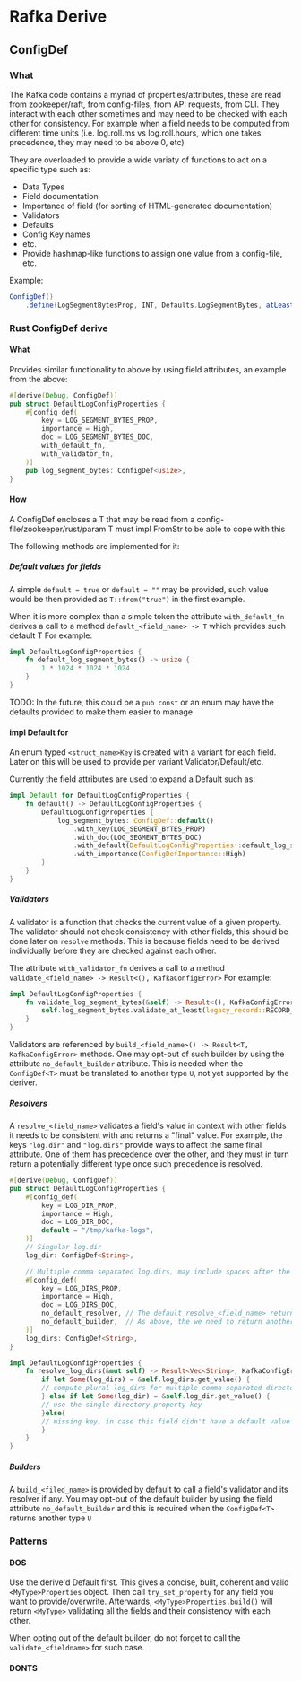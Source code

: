 # Rafka Derive

## ConfigDef

### What
The Kafka code contains a myriad of properties/attributes, these are read from zookeeper/raft, from config-files, from API requests, from CLI.
They interact with each other sometimes and may need to be checked with each other for consistency. For example when a field needs to be computed
from  different time units (i.e. log.roll.ms vs log.roll.hours, which one takes precedence, they may need to be above 0, etc)

They are overloaded to provide a wide variaty of functions to act on a specific type such as:
- Data Types
- Field documentation
- Importance of field (for sorting of HTML-generated documentation)
- Validators
- Defaults
- Config Key names
- etc.
- Provide hashmap-like functions to assign one value from a config-file, etc.

Example:
```scala
ConfigDef()
    .define(LogSegmentBytesProp, INT, Defaults.LogSegmentBytes, atLeast(LegacyRecord.RECORD_OVERHEAD_V0), HIGH, LogSegmentBytesDoc)
```

### Rust ConfigDef derive

#### What

Provides similar functionality to above by using field attributes, an example from the above:

```rust
#[derive(Debug, ConfigDef)]
pub struct DefaultLogConfigProperties {
    #[config_def(
        key = LOG_SEGMENT_BYTES_PROP,
        importance = High,
        doc = LOG_SEGMENT_BYTES_DOC,
        with_default_fn,
        with_validator_fn,
    )]
    pub log_segment_bytes: ConfigDef<usize>,
}
```

#### How

A ConfigDef<T> encloses a T that may be read from a config-file/zookeeper/rust/param
T must impl FromStr to be able to cope with this

The following methods are implemented for it:

##### Default values for fields

A simple `default = true` or `default = ""` may be provided,
such value would be then provided as `T::from("true")` in the first example.

When it is more complex than a simple token the attribute `with_default_fn`
derives a call to a method `default_<field_name> -> T` which provides such default T
For example:
```rust
impl DefaultLogConfigProperties {
    fn default_log_segment_bytes() -> usize {
        1 * 1024 * 1024 * 1024
    }
}
```

TODO: In the future, this could be a `pub const` or an enum may have the defaults provided to make them easier to manage

#### impl Default for
An enum typed `<struct_name>Key` is created with a variant for each field.
Later on this will be used to provide per variant Validator/Default/etc.

Currently the field attributes are used to expand a Default such as:
```rust
impl Default for DefaultLogConfigProperties {
    fn default() -> DefaultLogConfigProperties {
        DefaultLogConfigProperties { 
            log_segment_bytes: ConfigDef::default()
                .with_key(LOG_SEGMENT_BYTES_PROP)
                .with_doc(LOG_SEGMENT_BYTES_DOC)
                .with_default(DefaultLogConfigProperties::default_log_segment_bytes())
                .with_importance(ConfigDefImportance::High)
        }
    }
}
```

##### Validators

A validator is a function that checks the current value of a given property.
The validator should not check consistency with other fields, this should be done later on `resolve` methods.
This is because fields need to be derived individually before they are checked against each other.

The attribute `with_validator_fn` derives a call to a method `validate_<field_name> -> Result<(), KafkaConfigError>`
For example:
```rust
impl DefaultLogConfigProperties {
    fn validate_log_segment_bytes(&self) -> Result<(), KafkaConfigError> {
        self.log_segment_bytes.validate_at_least(legacy_record::RECORD_OVERHEAD_V0)
    }
}
```

Validators are referenced by `build_<field_name>() -> Result<T, KafkaConfigError>` methods.
One may opt-out of such builder by using the attribute `no_default_builder` attribute.
This is needed when the `ConfigDef<T>` must be translated to another type `U`, not yet supported by the deriver.

##### Resolvers

A `resolve_<field_name>` validates a field's value in context with other fields it needs to be consistent with and returns a "final" value.
For example, the keys `"log.dir"` and `"log.dirs"` provide ways to affect the same final attribute.
One of them has precedence over the other, and they must in turn return a potentially different type once such precedence is resolved.

```rust
#[derive(Debug, ConfigDef)]
pub struct DefaultLogConfigProperties {
    #[config_def(
        key = LOG_DIR_PROP,
        importance = High,
        doc = LOG_DIR_DOC,
        default = "/tmp/kafka-logs",
    )]
    // Singular log.dir
    log_dir: ConfigDef<String>,

    // Multiple comma separated log.dirs, may include spaces after the comma (will be trimmed)
    #[config_def(
        key = LOG_DIRS_PROP,
        importance = High,
        doc = LOG_DIRS_DOC,
        no_default_resolver, // The default resolve_<field_name> returns T, but we are returning a Vec<> so we need to opt-out of the default resolver
        no_default_builder,  // As above, the we need to return another type.
    )]
    log_dirs: ConfigDef<String>,
}

impl DefaultLogConfigProperties {
    fn resolve_log_dirs(&mut self) -> Result<Vec<String>, KafkaConfigError> {
        if let Some(log_dirs) = &self.log_dirs.get_value() {
        // compute plural log_dirs for multiple comma-separated directories
        } else if let Some(log_dir) = &self.log_dir.get_value() {
        // use the single-directory property key
        }else{
        // missing key, in case this field didn't have a default value
        }
    }
}
```

##### Builders

A `build_<filed_name>` is provided by default to call a field's validator and its resolver if any.
You may opt-out of the default builder by using the field attribute `no_default_builder` and this is required when the
`ConfigDef<T>` returns another type `U`

### Patterns

#### DOS

Use the derive'd Default first.
This gives a concise, built, coherent and valid `<MyType>Properties` object.
Then call `try_set_property` for any field you want to provide/overwrite.
Afterwards, `<MyType>Properties.build()` will return `<MyType>` validating all the fields and their consistency with each other.

When opting out of the default builder, do not  forget to call the `validate_<fieldname>` for such case.

#### DONTS
